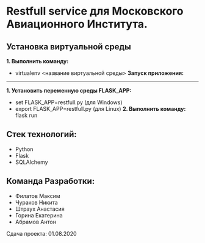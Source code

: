 Restfull service для Московского Авиационного Института. 
=========================================================


**Установка виртуальной среды**  
-------------------------------
**1. Выполнить команду:**  
* virtualenv <название виртуальной среды>
**Запуск приложения:**  
-------------------
**1. Установить переменную среды FLASK_APP:**  
* set FLASK_APP=restfull.py (для Windows)
* export FLASK_APP=restfull.py (для Linux)
**2. Выполнить команду:**  
flask run


Стек технологий: 
----------------
* Python
* Flask 
* SQLAlchemy

Команда Разработки: 
-------------------
* Филатов Максим
* Чураков Никита
* Штраух Анастасия 
* Горина Екатерина
* Абрамов Антон




Сдача проекта: 01.08.2020
